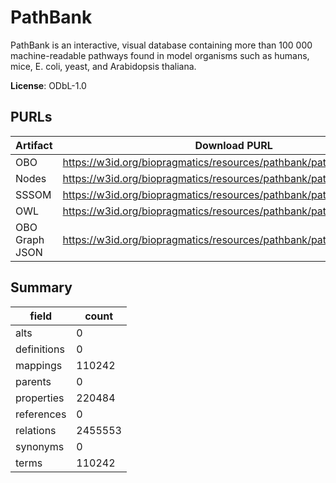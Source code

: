 # PathBank

PathBank is an interactive, visual database containing more than 100 000 machine-readable pathways found in model organisms such as humans, mice, E. coli, yeast, and Arabidopsis thaliana.

**License**: ODbL-1.0

## PURLs

| Artifact       | Download PURL                                                        | Versioned Download PURL                                                  |
|----------------|----------------------------------------------------------------------|--------------------------------------------------------------------------|
| OBO            | https://w3id.org/biopragmatics/resources/pathbank/pathbank.obo.gz    | https://w3id.org/biopragmatics/resources/pathbank/2.0/pathbank.obo.gz    |
| Nodes          | https://w3id.org/biopragmatics/resources/pathbank/pathbank.tsv       | https://w3id.org/biopragmatics/resources/pathbank/2.0/pathbank.tsv       |
| SSSOM          | https://w3id.org/biopragmatics/resources/pathbank/pathbank.sssom.tsv | https://w3id.org/biopragmatics/resources/pathbank/2.0/pathbank.sssom.tsv |
| OWL            | https://w3id.org/biopragmatics/resources/pathbank/pathbank.owl.gz    | https://w3id.org/biopragmatics/resources/pathbank/2.0/pathbank.owl.gz    |
| OBO Graph JSON | https://w3id.org/biopragmatics/resources/pathbank/pathbank.json.gz   | https://w3id.org/biopragmatics/resources/pathbank/2.0/pathbank.json.gz   |

## Summary

| field       |   count |
|-------------|---------|
| alts        |       0 |
| definitions |       0 |
| mappings    |  110242 |
| parents     |       0 |
| properties  |  220484 |
| references  |       0 |
| relations   | 2455553 |
| synonyms    |       0 |
| terms       |  110242 |
